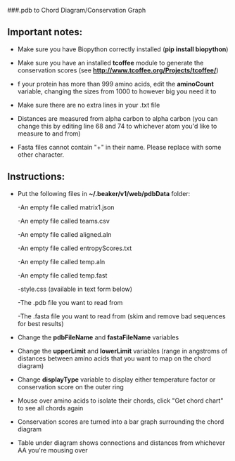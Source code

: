 ###.pdb to Chord Diagram/Conservation Graph

## Important notes:

* Make sure you have Biopython correctly installed (**pip install biopython**)

* Make sure you have an installed **tcoffee** module to generate the conservation scores (see **http://www.tcoffee.org/Projects/tcoffee/**)

* f your protein has more than 999 amino acids, edit the **aminoCount** variable, changing the sizes from 1000 to however big you need it to

* Make sure there are no extra lines in your .txt file

* Distances are measured from alpha carbon to alpha carbon (you can change this by editing line 68 and 74 to whichever atom you'd like to       measure to and from)

* Fasta files cannot contain "+" in their name. Please replace with some other character.

## Instructions:
* Put the following files in **~/.beaker/v1/web/pdbData** folder:

     -An empty file called matrix1.json
     
     -An empty file called teams.csv
     
     -An empty file called aligned.aln
     
     -An empty file called entropyScores.txt
     
     -An empty file called temp.aln
     
     -An empty file called temp.fast
     
     -style.css (available in text form below)
     
     -The .pdb file you want to read from
     
     -The .fasta file you want to read from (skim and remove bad sequences for best results)
     

* Change the **pdbFileName** and **fastaFileName** variables

* Change the  **upperLimit** and  **lowerLimit** variables (range in angstroms of distances between amino acids that you want to map on the chord diagram)

* Change **displayType** variable to display either temperature factor or conservation score on the outer ring

* Mouse over amino acids to isolate their chords, click "Get chord chart" to see all chords again

* Conservation scores are turned into a bar graph surrounding the chord diagram

* Table under diagram shows connections and distances from whichever AA you're mousing over